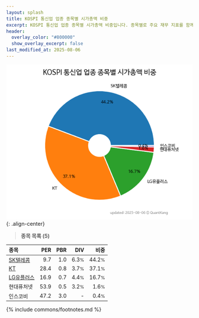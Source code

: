 ```yaml
---
layout: splash
title: KOSPI 통신업 업종 종목별 시가총액 비중
excerpt: KOSPI 통신업 업종 종목별 시가총액 비중입니다. 종목별로 주요 재무 지표를 함께 표시합니다.
header:
  overlay_color: "#800000"
  show_overlay_excerpt: false
last_modified_at: 2025-08-06
---
```



![KOSPI 통신업 업종 종목별 시가총액 비중](/stats/sector/images/kospi_업종_통신업_종목.png){: .align-center}


> **종목 목록 (5)**<a id="list"></a>

| **종목** | **PER** | **PBR** | **DIV** | **비중** |
| :------- | ------: | ------: | ------: | -------: |
| [SK텔레콤](/017670/) | 9.7 | 1.0 | 6.3<small>%</small> | 44.2<small>%</small> |
| [KT](/030200/) | 28.4 | 0.8 | 3.7<small>%</small> | 37.1<small>%</small> |
| [LG유플러스](/032640/) | 16.9 | 0.7 | 4.4<small>%</small> | 16.7<small>%</small> |
| 현대퓨처넷 | 53.9 | 0.5 | 3.2<small>%</small> | 1.6<small>%</small> |
| 인스코비 | 47.2 | 3.0 | - | 0.4<small>%</small> |

{% include commons/footnotes.md %}